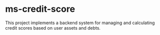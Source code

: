 # ms-credit-score
 This project implements a backend system for managing and calculating credit scores based on user assets and debts. 
